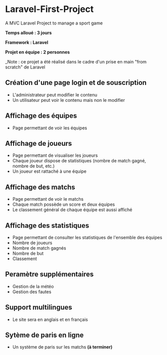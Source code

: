 # Laravel-First-Project
A MVC Laravel Project to manage a sport game

__Temps alloué : 3 jours__

__Framework : Laravel__

__Projet en équipe : 2 personnes__

_Note : ce projet a été réalisé dans le cadre d'un prise en main "from scratch" de Laravel

## Création d'une page login et de souscription
* L'administrateur peut modifier le contenu
* Un utilisateur peut voir le contenu mais non le modifier

## Affichage des équipes
* Page permettant de voir les équipes

## Affichage de joueurs
* Page permettant de visualiser les joueurs
* Chaque joueur dispose de statistiques (nombre de match gagné, nombre de but, etc.)
* Un joueur est rattaché à une équipe

## Affichage des matchs
* Page permettant de voir le matchs
* Chaque match possède un score et deux équipes
* Le classement général de chaque équipe est aussi affiché

## Affichage des statistiques
* Page permettant de consulter les statistiques de l'ensemble des équipes
* Nombre de joueurs
* Nombre de match gagnés
* Nombre de but
* Classement

## Peramètre supplémentaires
* Gestion de la météo
* Gestion des fautes

## Support multilingues
* Le site sera en anglais et en français

## Sytème de paris en ligne
* Un système de paris sur les matchs __(à terminer)__
